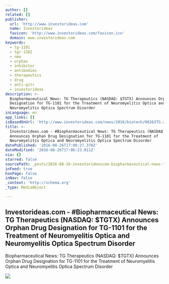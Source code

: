 ```yaml
---
author: []
related: []
publisher:
  url: 'http://www.investorideas.com'
  name: Investorideas
  favicon: 'http://www.investorideas.com/favicon.ico'
  domain: www.investorideas.com
keywords:
  - tg-1101
  - tgr-1202
  - nmo
  - orphan
  - inhibitor
  - antibodies
  - therapeutics
  - drug
  - anti-gitr
  - investorideas
description: >-
  Biopharmaceutical News: TG Therapeutics (NASDAQ: $TGTX) Announces Orphan Drug
  Designation for TG-1101 for the Treatment of Neuromyelitis Optica and
  Neuromyelitis Optica Spectrum Disorder
inLanguage: en
app_links: []
isBasedOnUrl: 'http://www.investorideas.com/news/2016/biotech/08263TG.asp'
title: >-
  Investorideas.com - #Biopharmaceutical News: TG Therapeutics (NASDAQ: $TGTX)
  Announces Orphan Drug Designation for TG-1101 for the Treatment of
  Neuromyelitis Optica and Neuromyelitis Optica Spectrum Disorder
datePublished: '2016-08-26T17:06:27.378Z'
dateModified: '2016-08-26T17:06:23.011Z'
via: {}
starred: false
sourcePath: _posts/2016-08-26-investorideascom-biopharmaceutical-news-tg-therapeutics.md
inFeed: true
hasPage: false
inNav: false
_context: 'http://schema.org'
_type: MediaObject

---
```

<article style=""><h1>Investorideas.com - #Biopharmaceutical News: TG Therapeutics (NASDAQ: $TGTX) Announces Orphan Drug Designation for TG-1101 for the Treatment of Neuromyelitis Optica and Neuromyelitis Optica Spectrum Disorder</h1><p>Biopharmaceutical News: TG Therapeutics (NASDAQ: $TGTX) Announces Orphan Drug Designation for TG-1101 for the Treatment of Neuromyelitis Optica and Neuromyelitis Optica Spectrum Disorder</p><img src="http://www.investorideas.com/news/2016/biotech/images/082616-1.jpg" /></article>